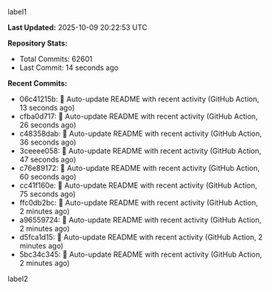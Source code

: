
label1 
<!-- ACTIVITY_START -->
**Last Updated:** 2025-10-09 20:22:53 UTC

**Repository Stats:**
- Total Commits: 62601
- Last Commit: 14 seconds ago

**Recent Commits:**
- 06c41215b: 🤖 Auto-update README with recent activity (GitHub Action, 13 seconds ago)
- cfba0d717: 🤖 Auto-update README with recent activity (GitHub Action, 26 seconds ago)
- c48358dab: 🤖 Auto-update README with recent activity (GitHub Action, 36 seconds ago)
- 3ceeee058: 🤖 Auto-update README with recent activity (GitHub Action, 47 seconds ago)
- c76e89172: 🤖 Auto-update README with recent activity (GitHub Action, 60 seconds ago)
- cc41f160e: 🤖 Auto-update README with recent activity (GitHub Action, 75 seconds ago)
- ffc0db2bc: 🤖 Auto-update README with recent activity (GitHub Action, 2 minutes ago)
- a96559724: 🤖 Auto-update README with recent activity (GitHub Action, 2 minutes ago)
- d5fca1d15: 🤖 Auto-update README with recent activity (GitHub Action, 2 minutes ago)
- 5bc34c345: 🤖 Auto-update README with recent activity (GitHub Action, 2 minutes ago)
<!-- ACTIVITY_END -->

label2
